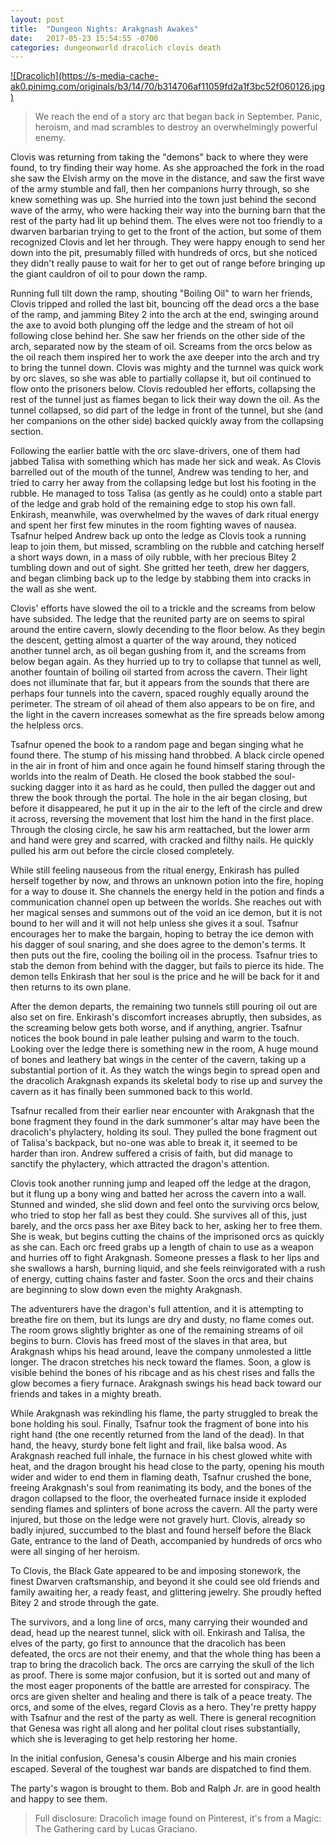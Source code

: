 ```yaml
---
layout: post
title:  "Dungeon Nights: Arakgnash Awakes"
date:   2017-05-23 15:54:55 -0700
categories: dungeonworld dracolich clovis death
---
```


<a href="https://www.pinterest.com/pin/443182419560033786/">
![Dracolich](https://s-media-cache-ak0.pinimg.com/originals/b3/14/70/b314706af11059fd2a1f3bc52f060126.jpg)
</a>

> We reach the end of a story arc that began back in September. Panic, heroism, and mad scrambles to destroy an overwhelmingly powerful enemy.

Clovis was returning from taking the "demons" back to where they were found, to try finding their way home. As she approached the fork in the road she saw the Elvish army on the move in the distance, and saw the first wave of the army stumble and fall, then her companions hurry through, so she knew something was up. She hurried into the town just behind the second wave of the army, who were hacking their way into the burning barn that the rest of the party had lit up behind them. The elves were not too friendly to a dwarven barbarian trying to get to the front of the action, but some of them recognized Clovis and let her through. They were happy enough to send her down into the pit, presumably filled with hundreds of orcs, but she noticed they didn't really pause to wait for her to get out of range before bringing up the giant cauldron of oil to pour down the ramp.

Running full tilt down the ramp, shouting "Boiling Oil" to warn her friends, Clovis tripped and rolled the last bit, bouncing off the dead orcs a the base of the ramp, and jamming Bitey 2 into the arch at the end, swinging around the axe to avoid both plunging off the ledge and the stream of hot oil following close behind her. She saw her friends on the other side of the arch, separated now by the steam of oil. Screams from the orcs below as the oil reach them inspired her to work the axe deeper into the arch and try to bring the tunnel down. Clovis was mighty and the turnnel was quick work by orc slaves, so she was able to partially collapse it, but oil continued to flow onto the prisoners below. Clovis redoubled her efforts, collapsing the rest of the tunnel just as flames began to lick their way down the oil. As the tunnel collapsed, so did part of the ledge in front of the tunnel, but she (and her companions on the other side) backed quickly away from the collapsing section.

Following the earlier battle with the orc slave-drivers, one of them had jabbed Talisa with something which has made her sick and weak. As Clovis barrelled out of the mouth of the tunnel, Andrew was tending to her, and tried to carry her away from the collapsing ledge but lost his footing in the rubble. He managed to toss Talisa (as gently as he could) onto a stable part of the ledge and grab hold of the remaining edge to stop his own fall. Enkirash, meanwhile, was overwhelmed by the waves of dark ritual energy and spent her first few minutes in the room fighting waves of nausea. Tsafnur helped Andrew back up onto the ledge as Clovis took a running leap to join them, but missed, scrambling on the rubble and catching herself a short ways down, in a mass of oily rubble, with her precious Bitey 2 tumbling down and out of sight. She gritted her teeth, drew her daggers, and began climbing back up to the ledge by stabbing them into cracks in the wall as she went.

Clovis' efforts have slowed the oil to a trickle and the screams from below have subsided. The ledge that the reunited party are on seems to spiral around the entire cavern, slowly decending to the floor below. As they begin the descent, getting almost a quarter of the way around, they noticed another tunnel arch, as oil began gushing from it, and the screams from below began again. As they hurried up to try to collapse that tunnel as well, another fountain of boiling oil started from across the cavern. Their light does not illuminate that far, but it appears from the sounds that there are perhaps four tunnels into the cavern, spaced roughly equally around the perimeter. The stream of oil ahead of them also appears to be on fire, and the light in the cavern increases somewhat as the fire spreads below among the helpless orcs.

Tsafnur opened the book to a random page and began singing what he found there. The stump of his missing hand throbbed. A black circle opened in the air in front of him and once again he found himself staring through the worlds into the realm of Death. He closed the book stabbed the soul-sucking dagger into it as hard as he could, then pulled the dagger out and threw the book through the portal. The hole in the air began closing, but before it disappeared, he put it up in the air to the left of the circle and drew it across, reversing the movement that lost him the hand in the first place. Through the closing circle, he saw his arm reattached, but the lower arm and hand were grey and scarred, with cracked and filthy nails. He quickly pulled his arm out before the circle closed completely.

While still feeling nauseous from the ritual energy, Enkirash has pulled herself together by now, and throws an unknown potion into the fire, hoping for a way to douse it. She channels the energy held in the potion and finds a communication channel open up between the worlds. She reaches out with her magical senses and summons out of the void an ice demon, but it is not bound to her will and it will not help unless she gives it a soul. Tsafnur encourages her to make the bargain, hoping to betray the ice demon with his dagger of soul snaring, and she does agree to the demon's terms. It then puts out the fire, cooling the boiling oil in the process. Tsafnur tries to stab the demon from behind with the dagger, but fails to pierce its hide. The demon tells Enkirash that her soul is the price and he will be back for it and then returns to its own plane.

After the demon departs, the remaining two tunnels still pouring oil out are also set on fire. Enkirash's discomfort increases abruptly, then subsides, as the screaming below gets both worse, and if anything, angrier. Tsafnur notices the book bound in pale leather pulsing and warm to the touch. Looking over the ledge there is something new in the room, A huge mound of bones and leathery bat wings in the center of the cavern, taking up a substantial portion of it. As they watch the wings begin to spread open and the dracolich Arakgnash expands its skeletal body to rise up and survey the cavern as it has finally been summoned back to this world.

Tsafnur recalled from their earlier near encounter with Arakgnash that the bone fragment they found in the dark summoner's altar may have been the dracolich's phylactery, holding its soul. They pulled the bone fragment out of Talisa's backpack, but no-one was able to break it, it seemed to be harder than iron. Andrew suffered a crisis of faith, but did manage to sanctify the phylactery, which attracted the dragon's attention.

Clovis took another running jump and leaped off the ledge at the dragon, but it flung up a bony wing and batted her across the cavern into a wall. Stunned and winded, she slid down and feel onto the surviving orcs below, who tried to stop her fall as best they could. She survives all of this, just barely, and the orcs pass her axe Bitey back to her, asking her to free them. She is weak, but begins cutting the chains of the imprisoned orcs as quickly as she can. Each orc freed grabs up a length of chain to use as a weapon and hurries off to fight Arakgnash. Someone presses a flask to her lips and she swallows a harsh, burning liquid, and she feels reinvigorated with a rush of energy, cutting chains faster and faster. Soon the orcs and their chains are beginning to slow down even the mighty Arakgnash.

The adventurers have the dragon's full attention, and it is attempting to breathe fire on them, but its lungs are dry and dusty, no flame comes out. The room grows slightly brighter as one of the remaining streams of oil begins to burn. Clovis has freed most of the slaves in that area, but Arakgnash whips his head around, leave the company unmolested a little longer. The dracon stretches his neck toward the flames. Soon, a glow is visible behind the bones of his ribcage and as his chest rises and falls the glow becomes a fiery furnace. Arakgnash swings his head back toward our friends and takes in a mighty breath.

While Arakgnash was rekindling his flame, the party struggled to break the bone holding his soul. Finally, Tsafnur took the fragment of bone into his right hand (the one recently returned from the land of the dead). In that hand, the heavy, sturdy bone felt light and frail, like balsa wood. As Arakgnash reached full inhale, the furnace in his chest glowed white with heat, and the dragon brought his head close to the party, opening his mouth wider and wider to end them in flaming death, Tsafnur crushed the bone, freeing Arakgnash's soul from reanimating its body, and the bones of the dragon collapsed to the floor, the overheated furnace inside it exploded sending flames and splinters of bone across the cavern. All the party were injured, but those on the ledge were not gravely hurt. Clovis, already so badly injured, succumbed to the blast and found herself before the Black Gate, entrance to the land of Death, accompanied by hundreds of orcs who were all singing of her heroism.

To Clovis, the Black Gate appeared to be and imposing stonework, the finest Dwarven craftsmanship, and beyond it she could see old friends and family awaiting her, a ready feast, and glittering jewelry. She proudly hefted Bitey 2 and strode through the gate.

The survivors, and a long line of orcs, many carrying their wounded and dead, head up the nearest tunnel, slick with oil. Enkirash and Talisa, the elves of the party, go first to announce that the dracolich has been defeated, the orcs are not their enemy, and that the whole thing has been a trap to bring the dracolich back. The orcs are carrying the skull of the lich as proof. There is some major confusion, but it is sorted out and many of the most eager proponents of the battle are arrested for conspiracy. The orcs are given shelter and healing and there is talk of a peace treaty. The orcs, and some of the elves, regard Clovis as a hero. They're pretty happy with Tsafnur and the rest of the party as well. There is general recognition that Genesa was right all along and her polital clout rises substantially, which she is leveraging to get help restoring her home.

In the initial confusion, Genesa's cousin Alberge and his main cronies escaped. Several of the toughest war bands are dispatched to find them.

The party's wagon is brought to them. Bob and Ralph Jr. are in good health and happy to see them.

> Full disclosure: Dracolich image found on Pinterest, it's from a Magic: The Gathering card by Lucas Graciano.